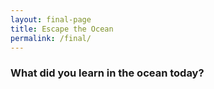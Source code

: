 ```yaml
---
layout: final-page
title: Escape the Ocean
permalink: /final/
---
```


<!-- ### More Information -->

### What did you learn in the ocean today?
